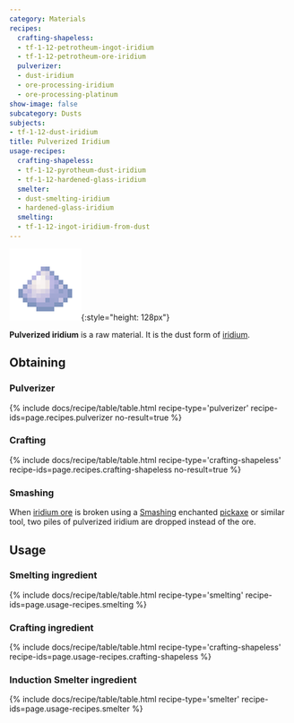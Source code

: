 ```yaml
---
category: Materials
recipes:
  crafting-shapeless:
  - tf-1-12-petrotheum-ingot-iridium
  - tf-1-12-petrotheum-ore-iridium
  pulverizer:
  - dust-iridium
  - ore-processing-iridium
  - ore-processing-platinum
show-image: false
subcategory: Dusts
subjects:
- tf-1-12-dust-iridium
title: Pulverized Iridium
usage-recipes:
  crafting-shapeless:
  - tf-1-12-pyrotheum-dust-iridium
  - tf-1-12-hardened-glass-iridium
  smelter:
  - dust-smelting-iridium
  - hardened-glass-iridium
  smelting:
  - tf-1-12-ingot-iridium-from-dust
---
```


![Pulverized iridium](/assets/images/docs/1.12/thermal-foundation/dust-iridium.png){:style="height: 128px"}


**Pulverized iridium** is a raw material. It is the dust form of
[iridium](../iridium-ingot/).


Obtaining
---------

### Pulverizer
{% include docs/recipe/table/table.html recipe-type='pulverizer' recipe-ids=page.recipes.pulverizer no-result=true %}

### Crafting
{% include docs/recipe/table/table.html recipe-type='crafting-shapeless' recipe-ids=page.recipes.crafting-shapeless no-result=true %}

### Smashing
When [iridium ore](../iridium-ore/) is broken using a
[Smashing](../../cofh-core/smashing/) enchanted
[pickaxe](https://minecraft.gamepedia.com/Pickaxe) or similar tool, two piles of
pulverized iridium are dropped instead of the ore.


Usage
-----

### Smelting ingredient
{% include docs/recipe/table/table.html recipe-type='smelting' recipe-ids=page.usage-recipes.smelting %}

### Crafting ingredient
{% include docs/recipe/table/table.html recipe-type='crafting-shapeless' recipe-ids=page.usage-recipes.crafting-shapeless %}

### Induction Smelter ingredient
{% include docs/recipe/table/table.html recipe-type='smelter' recipe-ids=page.usage-recipes.smelter %}
